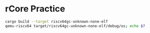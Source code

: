 # rCore Practice

```zsh
cargo build --target riscv64gc-unknown-none-elf
qemu-riscv64 target/riscv64gc-unknown-none-elf/debug/os; echo $?
```
